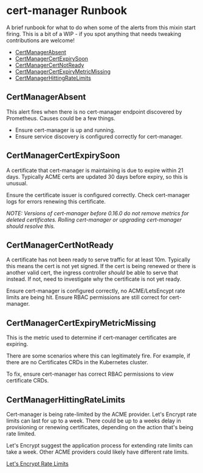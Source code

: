 # cert-manager Runbook

A brief runbook for what to do when some of the alerts from this mixin start firing. This is a bit of a WIP - if you spot anything that needs tweaking contributions are welcome!

- [CertManagerAbsent](#certmanagerabsent)
- [CertManagerCertExpirySoon](#certmanagercertexpirysoon)
- [CertManagerCertNotReady](#certmanagercertnotready)
- [CertManagerCertExpiryMetricMissing](#certmanagercertexpirymetricmissing)
- [CertManagerHittingRateLimits](#certmanagerhittingratelimits)

## CertManagerAbsent

This alert fires when there is no cert-manager endpoint discovered by Prometheus. Causes could be a few things.

- Ensure cert-manager is up and running.
- Ensure service discovery is configured correctly for cert-manager.

## CertManagerCertExpirySoon

A certificate that cert-manager is maintaining is due to expire within 21 days. Typically ACME certs are updated 30 days before expiry, so this is unusual.

Ensure the certificate issuer is configured correctly. Check cert-manager logs for errors renewing this certificate.

*NOTE: Versions of cert-manager before 0.16.0 do not remove metrics for deleted certificates. Rolling cert-manager or upgrading cert-manager should resolve this.*


## CertManagerCertNotReady

A certificate has not been ready to serve traffic for at least 10m. Typically this means the cert is not yet signed. If the cert is being renewed or there is another valid cert, the ingress controller _should_ be able to serve that instead. If not, need to investigate why the certificate is not yet ready.

Ensure cert-manager is configured correctly, no ACME/LetsEncypt rate limits are being hit. Ensure RBAC permissions are still correct for cert-manager.

## CertManagerCertExpiryMetricMissing

This is the metric used to determine if cert-manager certificates are expiring.

There are some scenarios where this can legitimately fire. For example, if there are no Certificates CRDs in the Kubernetes cluster.

To fix, ensure cert-manager has correct RBAC permissions to view certificate CRDs.

## CertManagerHittingRateLimits

Cert-manager is being rate-limited by the ACME provider. Let's Encrypt rate limits can last for up to a week. There could be up to a weeks delay in provisioning or renewing certificates, depending on the action that's being rate limited.

Let's Encrypt suggest the application process for extending rate limits can take a week. Other ACME providers could likely have different rate limits.

[Let's Encrypt Rate Limits](https://letsencrypt.org/docs/rate-limits/)
